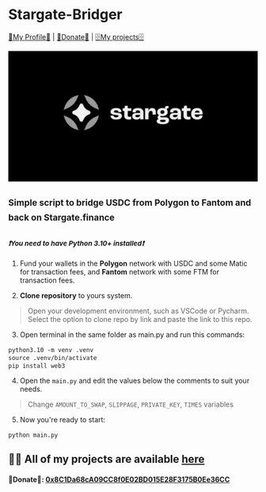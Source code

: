 # Stargate-Bridger

 [💎My Profile💎](https://github.com/ryu666zaki/) | [🍩Donate🍩](https://debank.com/profile/0x8c1da68ca09cc8f0e02bd015e28f3175b0ee36cc) | [🗄My projects🗄](https://github.com/ryu666zaki?tab=repositories) 


![](image/stargate.jpg)

## <sup>Simple script to bridge USDC from Polygon to Fantom and back on Stargate.finance</sup>

### <sup>***❗You need to have Python 3.10+ installed❗***</sup>

  1. Fund your wallets in the **Polygon** network with USDC and some Matic for transaction fees, and **Fantom** network with some FTM for transaction fees.

  2. **Clone repository** to yours system.

> Open your development environment, such as VSCode or Pycharm. Select the option to clone repo by link and paste the link to this repo.

  3. Open terminal in the same folder as main.py and run this commands:

```
python3.10 -m venv .venv
source .venv/bin/activate
pip install web3
```

  4. Open the `main.py` and edit the values below the comments to suit your needs.
   > Change `AMOUNT_TO_SWAP`, `SLIPPAGE`, `PRIVATE_KEY`, `TIMES` variables

  5. Now you're ready to start:
  ```
  python main.py
  ```

## 👨‍💻 All of my projects are available [here](https://github.com/ryu666zaki?tab=repositories)

#### 🍩Donate🍩: [0x8C1Da68cA09CC8f0E02BD015E28F3175B0Ee36CC](https://debank.com/profile/0x8c1da68ca09cc8f0e02bd015e28f3175b0ee36cc)
